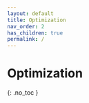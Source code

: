 ```yaml
---
layout: default
title: Optimization
nav_order: 2
has_children: true
permalink: /
---
```


# Optimization
{: .no_toc }
